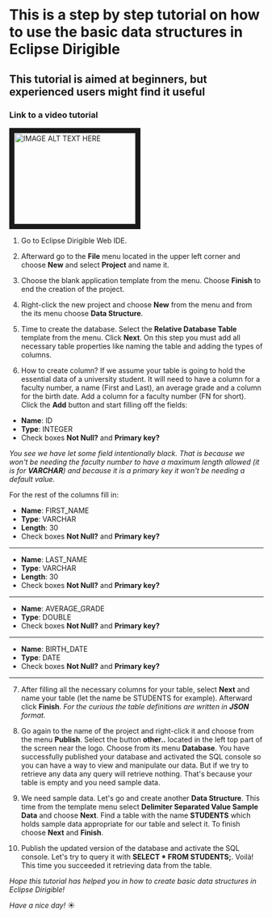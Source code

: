 # This is a step by step tutorial on how to use the basic data structures in Eclipse Dirigible
## This tutorial is aimed at beginners, but experienced users might find it useful

### Link to a video tutorial
<a href="http://www.youtube.com/watch?feature=player_embedded&v=GwzxjBAhy_4
" target="_blank"><img src="http://img.youtube.com/vi/GwzxjBAhy_4/0.jpg" 
alt="IMAGE ALT TEXT HERE" width="240" height="180" border="10" /></a>


1. Go to Eclipse Dirigible Web IDE.

2. Afterward go to the **File** menu located in the upper left corner and choose **New** and select **Project** and name it.

3. Choose the blank application template from the menu. Choose **Finish** to end the creation of the project.

4. Right-click the new project and choose **New** from the menu and from the its menu choose **Data Structure**.

5. Time to create the database. Select the **Relative Database Table** template from the menu. Click **Next**. On this step you must add all necessary table properties like naming the table and adding the types of columns. 

6. How to create column? If we assume your table is going to hold the essential data of a university student. It will need to have a column for a faculty number, a name (First and Last), an average grade and a column for the birth date. Add a column for a faculty number (FN for short). Click the **Add** button and start filling off the fields:
+ **Name**: ID
+ **Type**: INTEGER
+ Check boxes **Not Null?** and **Primary key?**

_You see we have let some field intentionally black. That is because we won't be needing the faculty number to have a maximum length allowed (it is for **VARCHAR**) and because it is a primary key it won't be needing a default value._

For the rest of the columns fill in:
+ **Name**: FIRST_NAME
+ **Type**: VARCHAR
+ **Length**: 30
+ Check boxes **Not Null?** and **Primary key?**

------

+ **Name**: LAST_NAME
+ **Type**: VARCHAR
+ **Length**: 30
+ Check boxes **Not Null?** and **Primary key?**

------

+ **Name**: AVERAGE_GRADE
+ **Type**: DOUBLE
+ Check boxes **Not Null?** and **Primary key?**

------

+ **Name**: BIRTH_DATE
+ **Type**: DATE
+ Check boxes **Not Null?** and **Primary key?**

------

7. After filling all the necessary columns for your table, select **Next** and name your table (let the name be STUDENTS for example). Afterward click **Finish**.
_For the curious the table definitions are written in **JSON** format._

8. Go again to the name of the project and right-click it and choose from the menu **Publish**. Select the button **other..** located in the left top part of the screen near the logo. Choose from its menu **Database**. You have successfully published your database and activated the SQL console so you can have a way to view and manipulate our data. But if we try to retrieve any data any query will retrieve nothing. That's because your table is empty and you need sample data.

9. We need sample data. Let's go and create another **Data Structure**. This time from the template menu select **Delimiter Separated Value Sample Data** and choose **Next**. Find a table with the name **STUDENTS** which holds sample data appropriate for our table and select it. To finish choose **Next** and **Finish**.

10. Publish the updated version of the database and activate the SQL console. Let's try to query it with **SELECT * FROM STUDENTS;**. Voilà! This time you succeeded it retrieving data from the table.

_Hope this tutorial has helped you in how to create basic data structures in Eclipse Dirigible!_

_Have a nice day!_ :sunny:
